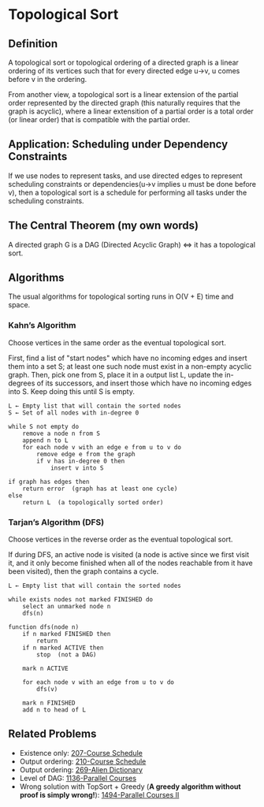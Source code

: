 # Topological Sort

## Definition

A topological sort or topological ordering of a directed graph is a linear ordering of its vertices such that for every directed edge u->v, u comes before v in the ordering.

From another view, a topological sort is a linear extension of the partial order represented by the directed graph (this naturally requires that the graph is acyclic), where a linear extensition of a partial order is a total order (or linear order) that is compatible with the partial order.

## Application: Scheduling under Dependency Constraints

If we use nodes to represent tasks, and use directed edges to represent scheduling constraints or dependencies(u->v implies u must be done before v), then a topological sort is a schedule for performing all tasks under the scheduling constraints.

## The Central Theorem (my own words)

A directed graph G is a DAG (Directed Acyclic Graph) <=> it has a topological sort.

## Algorithms

The usual algorithms for topological sorting runs in O(V + E) time and space.

### Kahn’s Algorithm

Choose vertices in the same order as the eventual topological sort.

First, find a list of "start nodes" which have no incoming edges and insert them into a set S; at least one such node must exist in a non-empty acyclic graph. Then, pick one from S, place it in a output list L, update the in-degrees of its successors, and insert those which have no incoming edges into S. Keep doing this until S is empty.

```
L ← Empty list that will contain the sorted nodes
S ← Set of all nodes with in-degree 0

while S not empty do
    remove a node n from S
    append n to L
    for each node v with an edge e from u to v do
        remove edge e from the graph
        if v has in-degree 0 then
            insert v into S

if graph has edges then
    return error  (graph has at least one cycle)
else
    return L  (a topologically sorted order)
```

### Tarjan’s Algorithm (DFS)

Choose vertices in the reverse order as the eventual topological sort.

If during DFS, an active node is visited (a node is active since we first visit it, and it only become finished when all of the nodes reachable from it have been visited), then the graph contains a cycle.

```
L ← Empty list that will contain the sorted nodes

while exists nodes not marked FINISHED do
    select an unmarked node n
    dfs(n)

function dfs(node n)
    if n marked FINISHED then
        return
    if n marked ACTIVE then
        stop  (not a DAG)

    mark n ACTIVE

    for each node v with an edge from u to v do
        dfs(v)

    mark n FINISHED
    add n to head of L
```

## Related Problems

* Existence only: [207-Course Schedule](../200-299/207-Course-Schedule.md)
* Output ordering: [210-Course Schedule](../200-299/210-Course-Schedule-II.md)
* Output ordering: [269-Alien Dictionary](../200-299/269-Alien-Dictionary.md)
* Level of DAG: [1136-Parallel Courses](../1100-1199/1136-Parallel-Courses.md)
* Wrong solution with TopSort + Greedy (**A greedy algorithm without proof is simply wrong!**): [1494-Parallel Courses II](../1400-1499/1494-Parallel-Courses-II.md)
